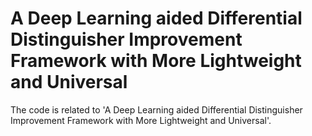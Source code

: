 # A Deep Learning aided Differential Distinguisher Improvement Framework with More Lightweight and Universal
The code is related to 'A Deep Learning aided Differential Distinguisher Improvement Framework with More Lightweight and Universal'.
